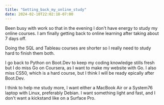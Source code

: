 ```yaml
---
title: "Getting_back_my_online_study"
date: 2024-02-10T22:02:18-07:00
---
```

Been busy with work so that in the evening I don't have energy to study my online courses. I am finally getting back to online learning after taking about 7 days off.

Doing the SQL and Tableau courses are shorter so I really need to study hard to finish them both.

I go back to Python on Boot.Dev to keep my coding knowledge stills fresh but I do miss Go on Coursera, as I want to make my website with Go. I also miss CS50, which is a hard course, but I think I will be ready epically after Boot.Dev.

I think to help me study more, I want either a MacBook Air or a System76 laptop with Linux, preferably Debian. I want something light and fast, and I don't want a kickstand like on a Surface Pro.
